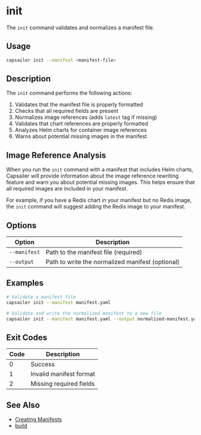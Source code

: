 # init

The `init` command validates and normalizes a manifest file.

## Usage

```bash
capsailer init --manifest <manifest-file>
```

## Description

The `init` command performs the following actions:

1. Validates that the manifest file is properly formatted
2. Checks that all required fields are present
3. Normalizes image references (adds `latest` tag if missing)
4. Validates that chart references are properly formatted
5. Analyzes Helm charts for container image references
6. Warns about potential missing images in the manifest

## Image Reference Analysis

When you run the `init` command with a manifest that includes Helm charts, Capsailer will provide information about the image reference rewriting feature and warn you about potential missing images. This helps ensure that all required images are included in your manifest.

For example, if you have a Redis chart in your manifest but no Redis image, the `init` command will suggest adding the Redis image to your manifest.

## Options

| Option | Description |
|--------|-------------|
| `--manifest` | Path to the manifest file (required) |
| `--output` | Path to write the normalized manifest (optional) |

## Examples

```bash
# Validate a manifest file
capsailer init --manifest manifest.yaml

# Validate and write the normalized manifest to a new file
capsailer init --manifest manifest.yaml --output normalized-manifest.yaml
```

## Exit Codes

| Code | Description |
|------|-------------|
| 0 | Success |
| 1 | Invalid manifest format |
| 2 | Missing required fields |

## See Also

- [Creating Manifests](../user-guide/creating-manifests.md)
- [build](build.md) 